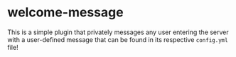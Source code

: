 # welcome-message

This is a simple plugin that privately messages any user entering the server with a user-defined message that can be found
in its respective `config.yml` file! 